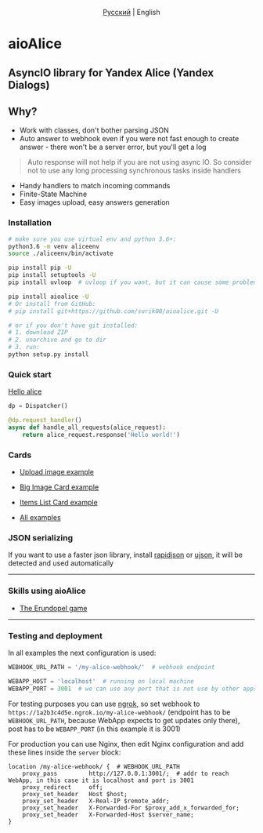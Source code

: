 <p align="center">
    <a href="README.md">Русский</a> | English
</p>


# aioAlice

## AsyncIO library for Yandex Alice (Yandex Dialogs) 


## Why?
- Work with classes, don't bother parsing JSON
- Auto answer to webhook even if you were not fast enough to create answer - there won't be a server error, but you'll get a log
> Auto response will not help if you are not using async IO. So consider not to use any long processing synchronous tasks inside handlers
- Handy handlers to match incoming commands
- Finite-State Machine
- Easy images upload, easy answers generation


### Installation

```bash
# make sure you use virtual env and python 3.6+:
python3.6 -m venv aliceenv
source ./aliceenv/bin/activate

pip install pip -U
pip install setuptools -U
pip install uvloop  # uvloop if you want, but it can cause some problems

pip install aioalice -U
# Or install from GitHub:
# pip install git+https://github.com/surik00/aioalice.git -U

# or if you don't have git installed:
# 1. download ZIP
# 2. unarchive and go to dir
# 3. run:
python setup.py install
```


### Quick start

[Hello alice](examples/hello-alice.py)

```python
dp = Dispatcher()

@dp.request_handler()
async def handle_all_requests(alice_request):
    return alice_request.response('Hello world!')
```


### Cards

- [Upload image example](examples/upload_image.py)
- [Big Image Card example](examples/card_big_image.py)
- [Items List Card example](examples/card_items_list.py)

- [All examples](examples/README-en.md)


### JSON serializing

If you want to use a faster json library, install [rapidjson](https://github.com/python-rapidjson/python-rapidjson) or [ujson](https://github.com/esnme/ultrajson), it will be detected and used automatically

___

### Skills using aioAlice

* [The Erundopel game](https://github.com/Goodsmileduck/erundopel)


___

### Testing and deployment


In all examples the next configuration is used:

```python
WEBHOOK_URL_PATH = '/my-alice-webhook/'  # webhook endpoint

WEBAPP_HOST = 'localhost'  # running on local machine
WEBAPP_PORT = 3001  # we can use any port that is not use by other apps
```

For testing purposes you can use [ngrok](https://ngrok.com/), so set webhook to `https://1a2b3c4d5e.ngrok.io/my-alice-webhook/` (endpoint has to be `WEBHOOK_URL_PATH`, because WebApp expects to get updates only there), post has to be `WEBAPP_PORT` (in this example it is 3001)


For production you can use Nginx, then edit Nginx configuration and add these lines inside the `server` block:

```
location /my-alice-webhook/ {  # WEBHOOK_URL_PATH
    proxy_pass         http://127.0.0.1:3001/;  # addr to reach WebApp, in this case it is localhost and port is 3001
    proxy_redirect     off;
    proxy_set_header   Host $host;
    proxy_set_header   X-Real-IP $remote_addr;
    proxy_set_header   X-Forwarded-For $proxy_add_x_forwarded_for;
    proxy_set_header   X-Forwarded-Host $server_name;
}
```
